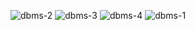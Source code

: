 ![dbms-2](https://user-images.githubusercontent.com/119628600/205154412-995a7c9c-c832-4384-9676-a7668ab66c66.jpeg)
![dbms-3](https://user-images.githubusercontent.com/119628600/205154436-a9c1326f-9d9f-4c6b-b03f-b9ae0fae6a17.jpeg)
![dbms-4](https://user-images.githubusercontent.com/119628600/205154439-8300e7ad-4a7f-4cf6-beba-a31c638338e2.jpeg)
![dbms-1](https://user-images.githubusercontent.com/119628600/205154442-cdb13ad3-f276-493e-93a3-7a0eff034086.jpeg)
